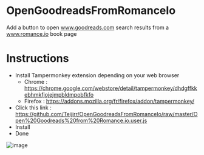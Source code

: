 # OpenGoodreadsFromRomanceIo
Add a button to open www.goodreads.com search results from a www.romance.io book page

# Instructions
- Install Tampermonkey extension depending on your web browser
  - Chrome : https://chrome.google.com/webstore/detail/tampermonkey/dhdgffkkebhmkfjojejmpbldmpobfkfo
  - Firefox : https://addons.mozilla.org/fr/firefox/addon/tampermonkey/
- Click this link : https://github.com/Teijirr/OpenGoodreadsFromRomanceIo/raw/master/Open%20Goodreads%20from%20Romance.io.user.js
- Install
- Done

![image](https://github.com/Teijirr/OpenGoodreadsFromRomanceIo/assets/32523642/dea40bbc-1430-4218-bbe3-e3a1b12de843)
